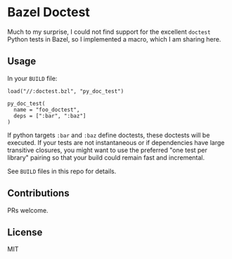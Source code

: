 # Bazel Doctest

Much to my surprise, I could not find support for the excellent `doctest`
Python tests in Bazel, so I implemented a macro, which I am sharing here.

## Usage

In your `BUILD` file:

```starlark
load("//:doctest.bzl", "py_doc_test")

py_doc_test(
  name = "foo_doctest",
  deps = [":bar", ":baz"]
)
```

If python targets `:bar` and `:baz` define doctests, these doctests will be
executed. If your tests are not instantaneous or if dependencies have large
transitive closures, you might want to use the preferred "one test per library"
pairing so that your build could remain fast and incremental.

See `BUILD` files in this repo for details.

## Contributions

PRs welcome.

## License

MIT

